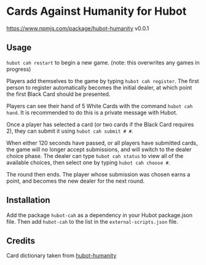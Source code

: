 # Cards Against Humanity for Hubot

https://www.npmjs.com/package/hubot-humanity
v0.0.1

## Usage

`hubot cah restart` to begin a new game. (note: this overwrites any games in progress)

Players add themselves to the game by typing `hubot cah register`. The first person to register automatically becomes the initial dealer, at which point the first Black Card should be presented.

Players can see their hand of 5 White Cards with the command `hubot cah hand`. It is recommended to do this is a private message with Hubot.

Once a player has selected a card (or two cards if the Black Card requires 2), they can submit it using `hubot cah submit # #`.

When either 120 seconds have passed, or all players have submitted cards, the game will no longer accept submissions, and will switch to the dealer choice phase. The dealer can type `hubot cah status` to view all of the available choices, then select one by typing `hubot cah choose #`.

The round then ends. The player whose submission was chosen earns a point, and becomes the new dealer for the next round.

## Installation

Add the package `hubot-cah` as a dependency in your Hubot package.json file. Then add `hubot-cah` to the list in the `external-scripts.json` file.

## Credits

Card dictionary taken from [hubot-humanity](https://github.com/jakswa/hubot-humanity) 

